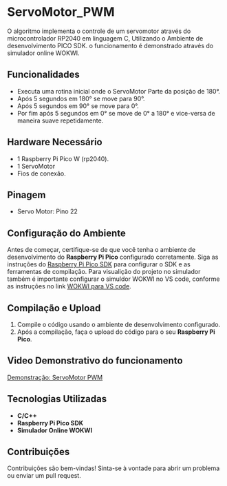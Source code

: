 # ServoMotor_PWM
O algoritmo implementa o controle de um servomotor através do microcontrolador RP2040 em linguagem C, Utilizando o Ambiente de desenvolvimento PICO SDK. o funcionamento é demonstrado através do simulador online WOKWI.

## Funcionalidades

- Executa uma rotina inicial onde o ServoMotor Parte da posição de 180°.
- Após 5 segundos em 180° se move para 90°.
- Após 5 segundos em 90° se move para 0°.
- Por fim após 5 segundos em 0° se move de 0° a 180° e vice-versa de maneira suave repetidamente.
## Hardware Necessário

- 1 Raspberry Pi Pico W (rp2040).
- 1 ServoMotor
- Fios de conexão.

## Pinagem

- Servo Motor: Pino 22

## Configuração do Ambiente

Antes de começar, certifique-se de que você tenha o ambiente de desenvolvimento do **Raspberry Pi Pico** configurado corretamente. Siga as instruções do [Raspberry Pi Pico SDK](https://www.raspberrypi.org/documentation/rp2040/getting-started/) para configurar o SDK e as ferramentas de compilação. Para visualição do projeto no simulador também é importante configurar o simuldor WOKWI no VS code, conforme as instruções no link [WOKWI para VS code](https://docs.wokwi.com/pt-BR/vscode/getting-started).

## Compilação e Upload

1. Compile o código usando o ambiente de desenvolvimento configurado.
2. Após a compilação, faça o upload do código para o seu **Raspberry Pi Pico**.

## Video Demonstrativo do funcionamento
[Demonstração: ServoMotor PWM](https://drive.google.com/file/d/1SabwarBVl8jf3omqtaypn7c1pvd8_9my/view?usp=sharing)

## Tecnologias Utilizadas

- **C/C++**
- **Raspberry Pi Pico SDK**
- **Simulador Online WOKWI**

## Contribuições

Contribuições são bem-vindas! Sinta-se à vontade para abrir um problema ou enviar um pull request.
